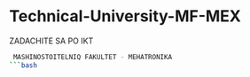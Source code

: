 # Technical-University-MF-MEX

ZADACHITE SA PO IKT 
```bash
 MASHINOSTOITELNIQ FAKULTET - MEHATRONIKA
```bash

